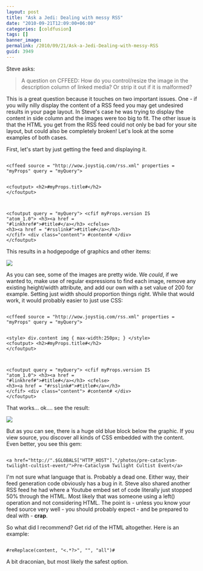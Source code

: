 ```yaml
---
layout: post
title: "Ask a Jedi: Dealing with messy RSS"
date: "2010-09-21T12:09:00+06:00"
categories: [coldfusion]
tags: []
banner_image: 
permalink: /2010/09/21/Ask-a-Jedi-Dealing-with-messy-RSS
guid: 3949
---
```


Steve asks:

<p/>

<blockquote>
A question on CFFEED: How do you control/resize the image in the description column of linked media? Or strip it out if it is malformed?
</blockquote>
<!--more-->
<p/>

This is a great question because it touches on two important issues. One - if you willy nilly display the content of a RSS feed you may get undesired results in your page layout. In Steve's case he was trying to display the content in side column and the images were too big to fit. The other issue is that the HTML you get from the RSS feed could not only be bad for your site layout, but could also be completely broken! Let's look at the some examples of both cases. 

<p/>

First, let's start by just getting the feed and displaying it.

<p/>

<code>
&lt;cffeed source = "http://wow.joystiq.com/rss.xml" properties = "myProps" query = "myQuery"&gt;

&lt;cfoutput&gt;
&lt;h2&gt;#myProps.title#&lt;/h2&gt;
&lt;/cfoutput&gt;

&lt;cfoutput query = "myQuery"&gt;
	&lt;cfif myProps.version IS "atom_1.0"&gt;
		&lt;h3&gt;&lt;a href = "#linkhref#"&gt;#title#&lt;/a&gt;&lt;/h3&gt;
	&lt;cfelse&gt;
		&lt;h3&gt;&lt;a href = "#rsslink#"&gt;#title#&lt;/a&gt;&lt;/h3&gt;
	&lt;/cfif&gt;
	 &lt;div class="content"&gt;
     #content#
	 &lt;/div&gt;
&lt;/cfoutput&gt;
</code>

<p/>

This results in a hodgepodge of graphics and other items:

<p/>

<img src="https://static.raymondcamden.com/images/screen5.png" />

<p/>

As you can see, some of the images are pretty wide. We <i>could</i>, if we wanted to, make use of regular expressions to find each image, remove any existing height/width attribute, and add our own with a set value of 200 for example. Setting just width should proportion things right. While that would work, it would probably easier to just use CSS:

<p/>

<code>
&lt;cffeed source = "http://wow.joystiq.com/rss.xml" properties = "myProps" query = "myQuery"&gt;

&lt;style&gt;
div.content img {
	max-width:250px;
}
&lt;/style&gt;
&lt;cfoutput&gt;
&lt;h2&gt;#myProps.title#&lt;/h2&gt;
&lt;/cfoutput&gt;

&lt;cfoutput query = "myQuery"&gt;
	&lt;cfif myProps.version IS "atom_1.0"&gt;
		&lt;h3&gt;&lt;a href = "#linkhref#"&gt;#title#&lt;/a&gt;&lt;/h3&gt;
	&lt;cfelse&gt;
		&lt;h3&gt;&lt;a href = "#rsslink#"&gt;#title#&lt;/a&gt;&lt;/h3&gt;
	&lt;/cfif&gt;
	 &lt;div class="content"&gt;
     #content#
	 &lt;/div&gt;
&lt;/cfoutput&gt;
</code>

<p/>

That works... ok.... see the result:

<p/>

<img src="https://static.raymondcamden.com/images/cfjedi/screen6.png" />

<p/>

But as you can see, there is a huge old blue block below the graphic. If you view source, you discover all kinds of CSS embedded with the content. Even better, you see this gem:

<p/>

<code>
&lt;a href="http://".$GLOBALS["HTTP_HOST"]."/photos/pre-cataclysm-twilight-cultist-event/"&gt;Pre-Cataclysm Twilight Cultist Event&lt;/a&gt;
</code>

<p/>

I'm not sure what language that is. Probably a dead one. Either way, their feed generation code obviously has a bug in it. Steve also shared another RSS feed he had where a Youtube embed set of code literally just stopped 50% through the HTML. Most likely that was someone using a left() operation and not considering HTML. The point is - unless you know your feed source very well - you should probably expect - and be prepared to deal with - <b>crap</b>.

<p/>

So what did I recommend? Get rid of the HTML altogether. Here is an example:

<p/>

<code>
#reReplace(content, "&lt;.*?&gt;", "", "all")#
</code>

<p/>

A bit draconian, but most likely the safest option.